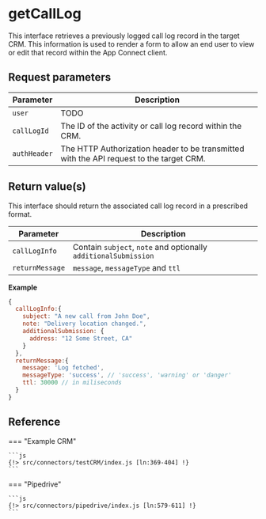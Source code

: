 # getCallLog

This interface retrieves a previously logged call log record in the target CRM. This information is used to render a form to allow an end user to view or edit that record within the App Connect client.

## Request parameters

| Parameter    | Description                                                                             |
|--------------|-----------------------------------------------------------------------------------------|
| `user`       | TODO                                                                                    |
| `callLogId`  | The ID of the activity or call log record within the CRM.                               |
| `authHeader` | The HTTP Authorization header to be transmitted with the API request to the target CRM. |


## Return value(s)

This interface should return the associated call log record in a prescribed format. 

| Parameter              | Description                                         |
|------------------------|-----------------------------------------------------|
| `callLogInfo`              | Contain `subject`, `note` and optionally `additionalSubmission` |
| `returnMessage`|       `message`, `messageType` and `ttl`|

**Example**

```js
{
  callLogInfo:{
    subject: "A new call from John Doe",
    note: "Delivery location changed.",
    additionalSubmission: {
      address: "12 Some Street, CA"
    }
  },
  returnMessage:{
    message: 'Log fetched',
    messageType: 'success', // 'success', 'warning' or 'danger'
    ttl: 30000 // in miliseconds
  }
}
```

## Reference

=== "Example CRM"

    ```js
    {!> src/connectors/testCRM/index.js [ln:369-404] !}
	```
	
=== "Pipedrive"

	```js
    {!> src/connectors/pipedrive/index.js [ln:579-611] !}
	```

